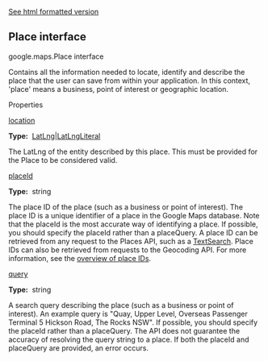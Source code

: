 [See html formatted version](https://huasofoundries.github.io/google-maps-documentation/Place.html)


Place interface
---------------

google.maps.Place interface

Contains all the information needed to locate, identify and describe the place that the user can save from within your application. In this context, 'place' means a business, point of interest or geographic location.

Properties

[location](#Place.location)

**Type:**  [LatLng](LatLng.md)|[LatLngLiteral](LatLngLiteral.md)

The LatLng of the entity described by this place. This must be provided for the Place to be considered valid.

[placeId](#Place.placeId)

**Type:**  string

The place ID of the place (such as a business or point of interest). The place ID is a unique identifier of a place in the Google Maps database. Note that the placeId is the most accurate way of identifying a place. If possible, you should specify the placeId rather than a placeQuery. A place ID can be retrieved from any request to the Places API, such as a [TextSearch](https://developers.google.com/places/webservice/search). Place IDs can also be retrieved from requests to the Geocoding API. For more information, see the [overview of place IDs](https://developers.google.com/places/place-id).

[query](#Place.query)

**Type:**  string

A search query describing the place (such as a business or point of interest). An example query is "Quay, Upper Level, Overseas Passenger Terminal 5 Hickson Road, The Rocks NSW". If possible, you should specify the placeId rather than a placeQuery. The API does not guarantee the accuracy of resolving the query string to a place. If both the placeId and placeQuery are provided, an error occurs.
